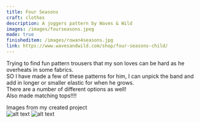 ```yaml
---
title: Four Seasons
craft: clothes
description: A joggers pattern by Waves & Wild
images: /images/fourseasons.jpeg
made: true
finisheditem: /images/rowan4seasons.jpg
link: https://www.wavesandwild.com/shop/four-seasons-child/
---
```


Trying to find fun pattern trousers that my son loves can be hard as he overheats in some fabrics.    
SO I have made a few of these patterns for him, I can unpick the band and add in longer or smaller elastic for when he grows.     
There are a number of different options as well!   
Also made matching tops!!!!  

Images from my created project   
![alt text](/images/rowan4seasons.jpg)
![alt text](/images/dino.jpg)